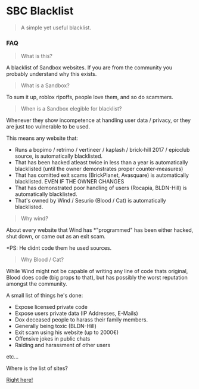 # SBC Blacklist
> A simple yet useful blacklist.

### FAQ

> What is this?

A blacklist of Sandbox websites. If you are from the community you probably understand why this exists.

> What is a Sandbox?

To sum it up, roblox ripoffs, people love them, and so do scammers.

> When is a Sandbox elegible for blacklist?

Whenever they show incompetence at handling user data / privacy, or they are just too vulnerable to be used.

This means any website that:
- Runs a bopimo / retrimo / vertineer / kaplash / brick-hill 2017 / epicclub source, is automatically blacklisted.
- That has been hacked atleast twice in less than a year is automatically blacklisted (until the owner demonstrates proper counter-measures)
- That has comitted exit scams (BrickPlanet, Avasquare) is automatically blacklisted. EVEN IF THE OWNER CHANGES
- That has demonstrated poor handling of users (Rocapia, BLDN-Hill) is automatically blacklisted.
- That's owned by Wind / Sesurio (Blood / Cat) is automatically blacklisted.

> Why wind?

About every website that Wind has *"programmed" has been either hacked, shut down, or came out as an exit scam.

*PS: He didnt code them he used sources.

> Why Blood / Cat?

While Wind might not be capable of writing any line of code thats original, Blood does code (big props to that), but has possibly the worst reputation amongst the community.

A small list of things he's done:
- Expose licensed private code
- Expose users private data (IP Addresses, E-Mails)
- Dox deceased people to harass their family members.
- Generally being toxic (BLDN-Hill)
- Exit scam using his website (up to 2000€)
- Offensive jokes in public chats
- Raiding and harassment of other users

etc... 

Where is the list of sites?

[Right here!](https://github.com/Shigetorum635/SBC-Blacklist/)
